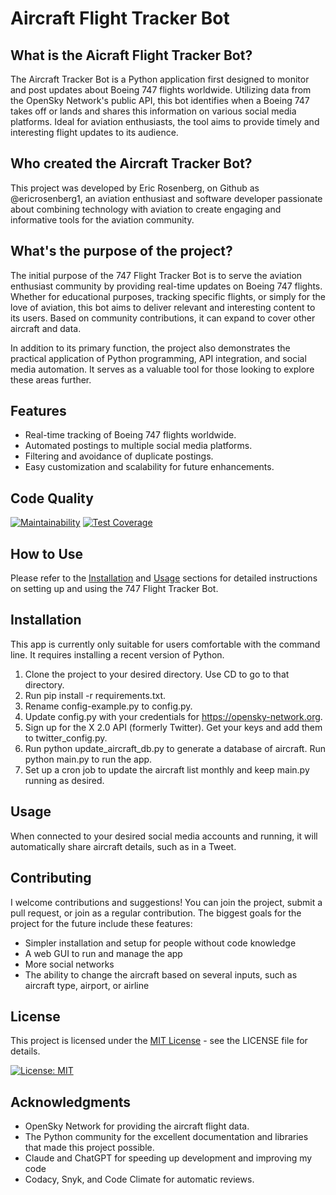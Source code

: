 # Aircraft Flight Tracker Bot

## What is the Aicraft Flight Tracker Bot?

The Aircraft Tracker Bot is a Python application first designed to monitor and post updates about Boeing 747 flights worldwide. Utilizing data from the OpenSky Network's public API, this bot identifies when a Boeing 747 takes off or lands and shares this information on various social media platforms. Ideal for aviation enthusiasts, the tool aims to provide timely and interesting flight updates to its audience.

## Who created the Aircraft Tracker Bot?

This project was developed by Eric Rosenberg, on Github as @ericrosenberg1, an aviation enthusiast and software developer passionate about combining technology with aviation to create engaging and informative tools for the aviation community.

## What's the purpose of the project?

The initial purpose of the 747 Flight Tracker Bot is to serve the aviation enthusiast community by providing real-time updates on Boeing 747 flights. Whether for educational purposes, tracking specific flights, or simply for the love of aviation, this bot aims to deliver relevant and interesting content to its users. Based on community contributions, it can expand to cover other aircraft and data.

In addition to its primary function, the project also demonstrates the practical application of Python programming, API integration, and social media automation. It serves as a valuable tool for those looking to explore these areas further.

## Features

- Real-time tracking of Boeing 747 flights worldwide.
- Automated postings to multiple social media platforms.
- Filtering and avoidance of duplicate postings.
- Easy customization and scalability for future enhancements.

## Code Quality
[![Maintainability](https://api.codeclimate.com/v1/badges/de8f28557e1be8d7062e/maintainability)](https://codeclimate.com/github/ericrosenberg1/747-Tracker-Bot/maintainability)
[![Test Coverage](https://api.codeclimate.com/v1/badges/de8f28557e1be8d7062e/test_coverage)](https://codeclimate.com/github/ericrosenberg1/747-Tracker-Bot/test_coverage)

## How to Use

Please refer to the [Installation](#installation) and [Usage](#usage) sections for detailed instructions on setting up and using the 747 Flight Tracker Bot.

## Installation

This app is currently only suitable for users comfortable with the command line. It requires installing a recent version of Python.
1. Clone the project to your desired directory. Use CD to go to that directory.
2. Run pip install -r requirements.txt.
3. Rename config-example.py to config.py.
4. Update config.py with your credentials for https://opensky-network.org.
5. Sign up for the X 2.0 API (formerly Twitter). Get your keys and add them to twitter_config.py.
6. Run python update_aircraft_db.py to generate a database of aircraft. Run python main.py to run the app.
7. Set up a cron job to update the aircraft list monthly and keep main.py running as desired.

## Usage

When connected to your desired social media accounts and running, it will automatically share aircraft details, such as in a Tweet.

## Contributing

I welcome contributions and suggestions! You can join the project, submit a pull request, or join as a regular contribution.
The biggest goals for the project for the future include these features:
- Simpler installation and setup for people without code knowledge
- A web GUI to run and manage the app
- More social networks
- The ability to change the aircraft based on several inputs, such as aircraft type, airport, or airline

## License

This project is licensed under the [MIT License](LICENSE) - see the LICENSE file for details.

[![License: MIT](https://img.shields.io/badge/License-MIT-yellow.svg)](https://opensource.org/licenses/MIT)

## Acknowledgments

- OpenSky Network for providing the aircraft flight data.
- The Python community for the excellent documentation and libraries that made this project possible.
- Claude and ChatGPT for speeding up development and improving my code
- Codacy, Snyk, and Code Climate for automatic reviews.
